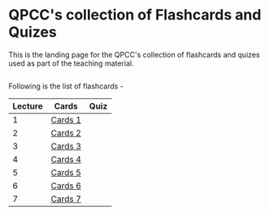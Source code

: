 # QPCC's collection of Flashcards and Quizes

This is the landing page for the QPCC's collection of flashcards and quizes used as part of the teaching material.

```{tableofcontents}
```



Following is the list of flashcards -

|Lecture | Cards | Quiz |
|---|---|---|
| 1 | [Cards 1](./material/cards-1.ipynb) ||
| 2 | [Cards 2](./material/cards-2.ipynb) ||
| 3 | [Cards 3](./material/cards-3.ipynb) ||
| 4 | [Cards 4](./material/cards-4.ipynb) ||
| 5 | [Cards 5](./material/cards-5.ipynb) ||
| 6 | [Cards 6](./material/cards-6.ipynb) ||
| 7 | [Cards 7](./material/cards-7.ipynb) ||

